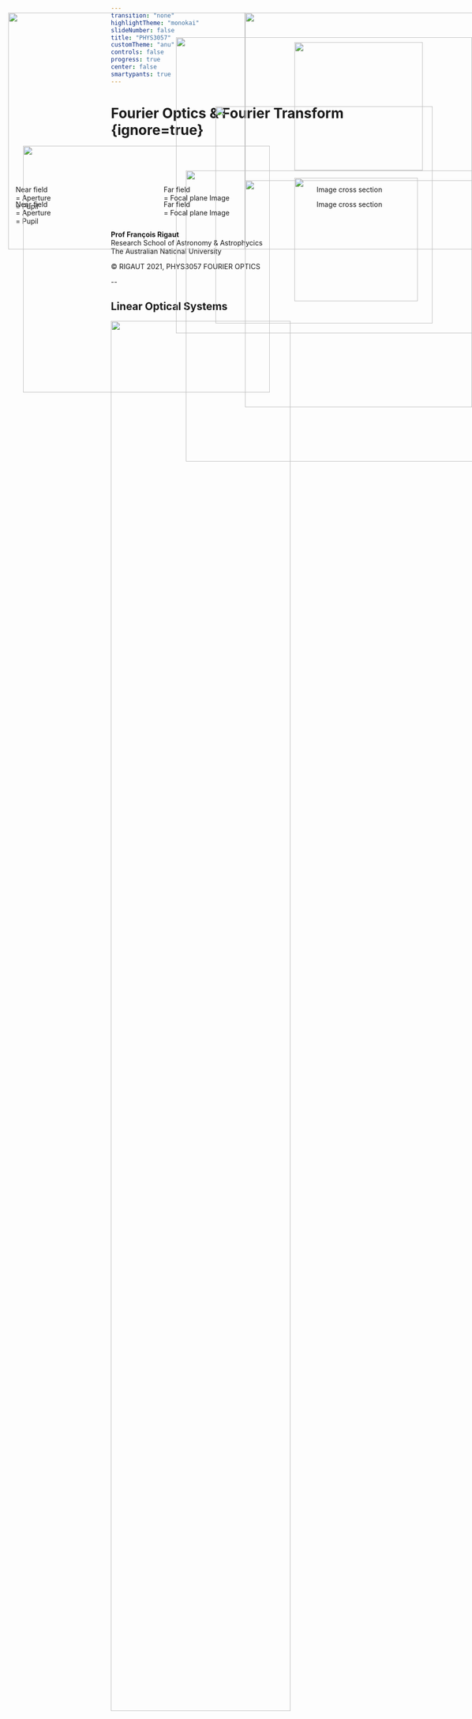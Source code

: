 ```yaml
---
transition: "none"
highlightTheme: "monokai"
slideNumber: false
title: "PHYS3057"
customTheme: "anu"
controls: false
progress: true
center: false
smartypants: true
---
```


# Fourier Optics & Fourier Transform {ignore=true}


<br />
<br />
<br />
<br />
<br />
<br />
<br />
<br />
<br />

**Prof François Rigaut**<br>
Research School of Astronomy & Astrophycics<br>
The Australian National University
<div class='footer'>&copy; RIGAUT 2021, PHYS3057 FOURIER OPTICS</div>


--

## Linear Optical Systems

<img src="assets/images/fop_10.png" width="85%">

<div class='footer'>&copy; RIGAUT 2021, PHYS3057 FOURIER OPTICS</div>

---

###### Preamble

--

## Introduction: Sources 

* “**Introduction to Fourier Optics and coherence**”, J.-M.Mariotti, in Diffraction limited imaging with very large telescope, editors D.M.Alloin and J.-M. Mariotti, 1988 (JMM), 
* “**Introduction to Fourier Optics**”, Joseph Goodman, 2004 (JG)
* “**Fundamental of Photonics**”, B.E.A Saleh & M.C.Teich, 1991, mostly Chapter 4 (S&T),
* “**Principles of Optics**”, Max Born and Emil Wolf, 1980 (B&W),
* “**Computational Fourier Optics: A MATLAB Tutorial**”, David Voelz
* The web, wikipedia.

<div style="position: absolute; left: 380px; top: 400px; border: 0px;"><img src="assets/images/fop_2.png" width="590px"></div>

<div class='footer'>&copy; RIGAUT 2021, PHYS3057 FOURIER OPTICS</div>

--

## History of Fourier Optics

* 1660: First observation of diffraction by **Grimaldi**
* 1678: **Huygens** “Traité de la lumière” (published 1690): first wave theory of light. Require finite  speed of light.
* 1803: **Thomas Young** two slits interferences experiment.
* 1818: **Fresnel** produces the first theory of diffraction.
* 1822: **Fourier** introduces his transform
* 1850-1950: **Krichhoff**, **Sommerfeld**, then Quantum Mechanics bring a firm mathematical foundation to the theory.

<img src="assets/images/fop_1.png" width="80%">

* Of course **Newton** was involved too !

<div class='footer'>&copy; RIGAUT 2021, PHYS3057 FOURIER OPTICS</div>

--

## Validity and limit conditions

* Previous lectures from PHYS3057 were **1D optics, coherent** (waveguides, lasers). The next lectures with me will be on **2D optics, incoherent sources** (imaging). {style="margin-top:0.5em;"}
* We will consider **light as a scalar field** (B&W 8.4) {style="margin-top:0.5em;"}
* We’ll be focusing (pun intended) on **Fraunhofer diffraction** {style="margin-top:0.5em;"}
* **Diffraction occurs with all waves**, including sound, water, electromagnetic (X through radio), elementary particles. {style="margin-top:0.5em;"}
* We’ll **browse through the maths**, it is there for reference and those who’d like to dig deeper {style="margin-top:0.5em;"}

<div class='footer'>&copy; RIGAUT 2021, PHYS3057 FOURIER OPTICS</div>

--


## Next two lectures in one slide {ignore=true}

* Basic understanding of the **Fourier transform** and its properties, **sampling and aliasing** issues

* In Fourier Optics, light is described by a scalar field $\Psi = A \exp^{i\varphi}$

* In **Fraunhofer diffraction**, the **far and near field** complex amplitudes are linked by a Fourier transform $\Psi\(P\) = {\cal F}(\Psi(M))$

* An optical system can be characterised by its **impulse function** $H$. The impulse function is $H = |{\cal F}\left(\Psi(x)\right)|^2$

* Object $O$ and image ${\cal I}$ are linked by the relation ${\cal I} = O \ast H$

* The Optical Transfer Function of a system characterises its spatial frequencies filtering properties ${\rm OTF} = {\cal F}(H) = \Psi \ast \Psi^\star$

<div class='footer'>&copy; RIGAUT 2021, PHYS3057 FOURIER OPTICS</div>

---

###### Introduction to modal expansion

--

## Modal Expansion
<!-- @import "assets/css/bigkatex.less" -->

<br>

$$\Huge f = \sum_i a_i \mu_i$$


<!-- @import "assets/css/regkatex.less" -->

where:
* $f$ is a discrete function/object
* $\mu_i$ are modes that you are going to use to represent
* $a_i$ are the coefficients

<div class='footer'>&copy; RIGAUT 2021, PHYS3057 FOURIER OPTICS</div>

--

## Modal expansion

* The nature world is **continuous**
* Once measured, a **signal is discrete**.
  * Volt versus time
  * Elevation map
  * Image
* Chose the **modal basis** adapted to your problem.
* Goal is to try to **reduce the number of parameter** to describe function, and make use of convenient properties of this description
* Examples:
  * An optical phase using Zernike modes $\varphi = \sum_i a_i Z_i$
  * Finite Element Model analysis
  * Eigenvalues engenmodes
* Cyclic signals are naturally described by expanding on **sines and cosines**  $\rightarrow f = \sum_i a_i \cos(i\theta) + b_i \sin(i\theta)$

<div class='footer'>&copy; RIGAUT 2021, PHYS3057 FOURIER OPTICS</div>

---

###### The Fourier Transform

--


## What is the Fourier Transform?

* The Fourier transform of a signal tells you **what frequencies are present in your signal and in what proportions**


<div style="margin-bottom: 20px; position: relative; left: -160px; top: 0px; border: 0px;"><img src="assets/images/fop_3.png" width="50%"></div>
<div style="position: absolute; left: 600px; top: 140px; border: 0px;"><img src="assets/images/8p72.gif" width="260px"></div>

* IMHO, the **most useful mathematical tool for engineers and applied physicists**.
* It is used to:
  * **Characterise signals** (1D/2D..) and linear systems. Electronics, optics, acoustics, mechanics, civil engineering, etc, etc…
  * **Digitally process data/signals** (filtering, convolving, correlating, etc) in all above disciplines

<div class='footer'>&copy; RIGAUT 2021, PHYS3057 FOURIER OPTICS</div>

--


## Fourier Filtering

<div style="position: absolute; left: 20px; top: 80px; border: 0px;"><img src="assets/images/fop_4.png" width="480"></div>

<div style="position: absolute; left: 500px; top: 80px; border: 0px;"><img src="assets/images/fop_5.png" width="480"></div>

<div style="position: absolute; left: 500px; top: 420px; border: 0px;"><img src="assets/images/fop_6.png" width="460"></div>

<div class='footer'>&copy; RIGAUT 2021, PHYS3057 FOURIER OPTICS</div>


--

## Fourier transform: definitions

* We note $\hat{f}$ the **Fourier transform** of $f$
$$\hat{f}(u) = \int_{-\infty}^{+\infty} f(x) \exp^{-i2\pi ux} dx$$
* The **inverse** Fourier transform is $f(x) = \int_{-\infty}^{+\infty} \hat{f}(u) \exp^{+i2\pi ux} du$
* We will also use the **Fourier operator** ${\cal F}$: $\hat{f}(u) = {\cal F}[f(x)]$
* The Fourier transform is **cyclic**: ${\cal F}^{-1}[{\cal F}[f(x)]] = f(x)$
* To have a Fourier transform, a function must
  * Be absolutely integrable $$ \left| \int_{-\infty}^{+\infty} f(x) dx \right| < \infty $$
  * Not have any infinite discontinuity
  * Have only a finite number of discontinuities or extrema in any finite interval

<div class='footer'>&copy; RIGAUT 2021, PHYS3057 FOURIER OPTICS</div>

--

## Fourier Pairs

<br><br>
| Function | Fourier Pair |
|  --- | --- |
| $\exp(-\pi x^2)$ | $\exp(-\pi u^2)$ |
| ${\rm sinc}(x)$ | $\Pi(u)$ |
| ${\rm sinc}^2(x)$  | $\Lambda(u)$  |
| $\delta(x)$  | $1$   |
| ${\rm III}(x)$ | ${\rm III}(u)$ |
| $\sin(\pi x)$ | $\frac{i}{2} \delta (u+\frac{1}{2}) - \frac{i}{2} \delta (u-\frac{1}{2})$ |

<div class='footer'>&copy; RIGAUT 2021, PHYS3057 FOURIER OPTICS</div>

--

## Properties

| Property | Expression |
| --- | --- |
| **Linearity** |  if $h(x) = a f(x) + b g(x)$ then $\hat{h}(u) = a \hat{f}(u) + b \hat{g}(u)$ |
| **Similarity** | ${\cal F}[f(ax)] = \frac{1}{ \lvert a \rvert } \hat{f} \left( \frac{u}{a} \right)$ |
| **Shift** | ${\cal F}[f(x-a)] = e^{-i2\pi a u} \hat{f}(u) $ |
| **Convolution** | ${\cal F}[f(x)\ast g(x)] = {\cal F}[f(x)] \times {\cal F}[g(x)] = \hat{f}(u) \times \hat{g}(u) $  |
| **Autocorrelation**  | ${\cal F}[f(x)\ast f(x)] = \lvert \hat{f}(u) \rvert^2 $ |
| **Parseval** | $\int_{-\infty}^{+\infty} f(x) \times g^\ast(x) dx = \int_{-\infty}^{+\infty} \hat{f}(u) \times \hat{g}^\ast(u) du $ |
| **Power** | $\int_{-\infty}^{+\infty} \lvert f(x) \rvert^2 dx = \int_{-\infty}^{+\infty} \lvert \hat{f}(u) \rvert^2 du $  |
| **Derivative** |  $ {\cal F}\left[ \frac{d}{dx} f(x) \right] = i2\pi u \hat{f}(u) $  |

<div class='footer'>&copy; RIGAUT 2021, PHYS3057 FOURIER OPTICS</div>

---

###### 2D FT, DFT, FFT, PSD

<br><br>
* Acronyms:
  * FT: Fourier Transform
  * DFT: Discrete FT
  * FFT: Fast FT
  * PSD: Power Spectral Density (modulus square)

--

## 2D Fourier transform

|  |  |
| --- | --- |
| **Forward** | $$\hat{f}(u,v) = \iint_{-\infty}^{+\infty} f(x,y) e^{-i2\pi (ux+vy)}  dx  dy$$ |
| **Reverse** | $$f(x,y) = \iint_{-\infty}^{+\infty} \hat{f}(u,v) e^{+i2\pi (ux+vy)}  du  dv   $$ |
| | |


* Note that if $f$ can be factorised (convenient)
$f(x,y) = g(x).h(y)$ then $\hat{f}(u,x) = \hat{g}(u) \times \hat{h}(v)$
  * (but if $f(x,y) = g\(r\).h(\theta)$ the problem is more complicated ...)
* All other theorems apply as in 1D (linearity, similarity, power, etc) 

<div class='footer'>&copy; RIGAUT 2021, PHYS3057 FOURIER OPTICS</div>


<!-- <div style="float:right; padding: 20px; border: 2px solid red;"><img src="logo.jpg" width="200px"></div> -->

--

## Some 2D Fourier pairs

![](assets/images/fop_8.png)
![](assets/images/fop_7.png)

<div class='footer'>&copy; RIGAUT 2021, PHYS3057 FOURIER OPTICS</div>

--

## Discrete FT and Fast FT

* The Fourier transform can be modified for **discrete datasets**, which is extremely useful to represent and analyse **sampled physical signals**. The discrete Fourier transform (DFT) is:
$$\begin{aligned} \hat{f}(\nu) & = \frac{1}{N} \sum_{\tau=0}^{N-1} f(\tau) e^{-i2\pi\nu\tau/N} \\\\ f(\tau) & = \sum_{\nu=0}^{N-1} \hat{f}(\nu) e^{+i2\pi\nu\tau/N} \end{aligned}$$
* Both $\tau$ and $\nu$ are discrete variables. Both functions consist of sequences of N samples. All the basic theorems for the FT also apply to the DFT.
* The **Fast Fourier Transform (FFT)** is a DFT that uses a smart algorithm to drastically reduce the number of operations, from **$N^2$ down to $N \log(N)$**

<div class='footer'>&copy; RIGAUT 2021, PHYS3057 FOURIER OPTICS</div>


--


## The Power Spectral Density (PSD)

* The square modulus of the Fourier transform of a signal
$${\rm PSD}(f) = |{\cal F}(f(x))|^2$$
* PSD is insensitive to the phase of the input signal.
  * you get the power (intensity) per frequency bin over the frequency range 0 to cut off frequency
* In a DFT, assuming:
  * the units of x are seconds (s),
  * and the units of f, say, Volts (V)
  * then the PSD units are V$^2$/Hz.

See Spectrum Density Analyser
<div style="position: absolute; left: 440px; top: 270px; border: 0px;"><img src="assets/images/fop_9.png" width="440"></div>

<div class='footer'>&copy; RIGAUT 2021, PHYS3057 FOURIER OPTICS</div>

---

###### Diffraction Theory

--

## Huygens Principle

* “*Every point on a wavefront may be considered a source of secondary spherical wavelets which spread out in the forward direction at the speed of light. The new wavefront is the tangential surface to all of these secondary wavelets.*”

<img src="assets/images/fop_11.png" width="540">

<div class='footer'>&copy; RIGAUT 2021, PHYS3057 FOURIER OPTICS</div>

--

## (Non) Derivation of the diffracted field

|  |  |
| --- | --- |
|<img src="assets/images/fop_26.png" width="350"> | <img src="assets/images/fop_27.png" width="350"> |

* Fresnel, KrichHoff and Sommerfeld, within others, have worked out the math. It's messy, and requires a lot of approximations.
* Applying the Huygens principle and working out the field propagation from the point $P_0$ through the aperture $W$ in plan $M$ (near field), to the final plan $P$ (far field), it can be demonstrated that the **field in $P$ is the simple Fourier Transform of the field in $M$**:

$$\huge \Psi \(P\) = {\cal F}(\Psi \(M\))$$

<div class='footer'>&copy; RIGAUT 2021, PHYS3057 FOURIER OPTICS</div>

<!--
## Derivation of the Diffracted Field  

* Consider a monochromatic light emitted from $P_0$ toward the aperture $W$ 
* What is the field in $P$?
* At $Q$, the spherical wave coming from $P_0$ is $\Psi(Q) = A \frac{e^{ikr_0}}{r_0}$ where $A$ is the amplitude and $k = 2\pi /\lambda$ (wavelength)
* Applying Huygens principle, Q, the secondary source, sends a new spherical wavelet to $P$. The contribution of the area $dS$ around $Q$ is $$ d\Psi\(P\) = A \frac{e^{ikr_0}}{r_0}.K(\chi) \frac{e^{iks}}{s} dS$$ where $K(\chi)$ is a scaling factor (maximum for $\chi=0$ and null for $\chi=\pi/2$). Integrating over the aperture: $$ \Psi\(P\) = A \frac{e^{ikr_0}}{r_0} \iint_W K(\chi) \frac{e^{iks}}{s} dS$$

## Derivation of the Diffracted Field  

* Using qualitative arguments, Fresnel derives $K(\chi) = 1/(i\lambda) \cos(\chi)$ (confirmed by Kirchhoff and Sommerfeld later). We use the Rayleigh-Sommerfeld expression
$$ \Psi \(P\) = \frac{A}{i\lambda} \frac{e^{ikr_0}}{r_0} \iint_W  \frac{e^{iks}}{s} \cos(\chi) dS$$
* or, equivalently
$$ \Psi \(P\) = \frac{1}{i\lambda} \iint_W  \Psi(M) \frac{e^{iks}}{s} \cos(\chi) dS$$
with
$$ \Psi (M) = \begin{cases} 
A \frac{e^{ikr_0}}{r_0} &\text{if } M \in W \\\\ 
0 &\text{if }  M \notin W 
\end{cases} $$


## Derivation of the Diffracted Field

Further assumption and approximations
* Plane geometry
* Small diffraction angles so that $K(\chi) \approx 1$
* Size of $W << s$; Thus $$\Psi\(P\) \frac{1}{i \lambda z} \iint_{-\infty}^{+\infty} \Psi(M) e^{iks} dX dY $$
* Furthermore, we have $s = z \left[ 1 + \left(\frac{x-X}{z} \right)^2 + \left(\frac{y-Y}{z} \right)^2  \right]^{1/2} $

-->

---

###### Wavefront, PSF, OTF


--

## The Impulse Function

* Recalling the field in P: $\Psi\(P\) = {\cal F}(\Psi(M)) $
* At visible wavelengths, it is extremely difficult to measure the complex field itself (for quantum noise reasons) - but we can measure the field intensity (irradiance), the square of the complex field. H is the image of a point, the impulse function, also called the **Point Spread Function (PSF)**:

$$H = \Psi\(P\).\Psi^\ast\(P\) = {\cal F}(\Psi(M)).{\cal F}^\ast(\Psi(M)) = |{\cal F}(\Psi(M))|^2$$

Remember that $\Psi = A e^{i \varphi}$? So, in absence of aberrations ($\varphi\equiv0$), we simply have:
$$ H = | {\cal F}(A) |^2 $$

<div class='footer'>&copy; RIGAUT 2021, PHYS3057 FOURIER OPTICS</div>

--

## The Impulse Function, circular aperture

For a circular aperture:
 $$ \Psi(M) = \Psi(r,\theta) = \Pi \left(\frac{r}{2a} \right) =  
\begin{cases} 
1 &\text{if } r\le a \\\\ 
0 &\text{if }  r > a 
\end{cases}$$

$$ H = | {\cal F}(\Psi(M))|^2 = | {\cal F}(\Psi(\Pi (r/2a)))|^2 = \left[ a \frac{J_1(2\pi a \rho)}{\rho} \right]^2$$

<img src="assets/images/fop_8.png" width="800px">

<div class='footer'>&copy; RIGAUT 2021, PHYS3057 FOURIER OPTICS</div>

--

## An Application: Young Fringes

* Armed with this new mathematical description of diffraction, it is now trivial to find, e.g., the expression of the Young fringes.
* The slits can be described <br>as a convolution:
<div style="position: absolute; right: 0px;top:130px;"><img src="assets/images/fop_12.png" width="600px"></div>

<br>
<br>
<br>

* The near field can be written $\small \Omega(x) = \Delta(x/a) \ast \Pi(x/d)$
* The far field is $\small \hat{\Omega}(u) = {\cal F}(\Delta(x/a) \ast \Pi(x/d)) = {\cal F}(\Delta(x/a)) \times {\cal F}(\Pi(x/d)) $
* $\small \Delta(x/a) = \delta(x-a)+\delta(x+a)$ hence 
$\small {\cal F}(\Delta(x/a)) = e^{-i2\pi au}+e^{+i2\pi au} = 2 \cos(2\pi au)$
* and $\small {\cal F}(\Pi(x)) = {\rm sinc}(u)$ hence $\small {\cal F}(\Pi(x/d)) = {\rm sinc}(ud)$

Thus $\small \hat{\Omega}(u) = 2 \cos(2\pi au) \times {\rm sinc}(ud)$ and the intensity (measured) 
$$|\hat{\Omega}(u)|^2 = 4 \cos^2(2\pi au) \times {\rm sinc}^2(ud) $$

<div class='footer'>&copy; RIGAUT 2021, PHYS3057 FOURIER OPTICS</div>

--

## Airy pattern, circular aperture PSF

<img src="assets/images/fop_13.png" width="900px">
<div class='footer'>&copy; RIGAUT 2021, PHYS3057 FOURIER OPTICS</div>

--

## The Optical Transfer Function

* Also called generically **Modulation Transfer Function (MTF)**
$${\rm OTF} = |{\cal F}(H)| = |\Psi \ast \Psi^*| $$
* Characterises the filtering properties of an optical system, including cut-off frequency
* For a circular aperture, the cut-off frequency is $f_c = D/\lambda$
* People have written books about it…
<img src="assets/images/fop_14.png" width="950px">
<div class='footer'>&copy; RIGAUT 2021, PHYS3057 FOURIER OPTICS</div>

--

## Wavefront, PSF & OTF are linked

* The wavefront is $\Psi(x,y,t) = A(x,y,t) \exp( i \varphi(x,y,t))$
  * $\Psi$ is the complex field defined by its amplitude and phase
  * $A$ is the amplitude (e.g. pupil function)
  * $\varphi$ is the phase
* The Optical Transfer Function (or MTF) is the spatial frequency response of the system.
* **Wavefront, PSF and OTF are linked**:
<img src="assets/images/fop_15.png" width="900px">
<div class='footer'>&copy; RIGAUT 2021, PHYS3057 FOURIER OPTICS</div>

---

###### Interferometry to Imaging<br>...and Back

--

## Image formation for incoherent sources {style="font-size:1.3em;"}

* An <img src="assets/images/fop_17.png" width="390px" style="display:inline; float:right; margin-left:10px; margin-top:5px;margin-bottom:0;">object O can be decomposed into an infinite number of dirac function. In the case of an incoherent object (most objects in everyday’s life, astronomical objects, medicine,etc), these points **do not interfere**, thus the resulting image is the convolution of the object and the impulse response (PSF)
$$ \Large {\cal I} = O * H$$

<img src="assets/images/fop_16.png" width="700px">

Note that this assumes isoplanaticity (invariance of PSF with position in the field of view) {style="font-size:0.6em;"}

<div class='footer'>&copy; RIGAUT 2021, PHYS3057 FOURIER OPTICS</div>

--

## Interferometry to Imaging...

* From "slit" to full aperture

<img src="assets/images/fop_18.png">
<div style="position: absolute; top:430px; left:35px;">Near field<br>= Aperture<br>= Pupil</div> 
<div style="position: absolute; top:430px; left:335px;">Far field<br>= Focal plane Image</div> 
<div style="position: absolute; top:430px; left:645px;">Image cross section</div> 

<div class='footer'>&copy; RIGAUT 2021, PHYS3057 FOURIER OPTICS</div>

--

## Interferometry to Imaging...

* From "slit" to full aperture

<div style="width:100%; text-align: center;">
<video controls>
  <source src="assets/images/anim_1.mp4" type="video/mp4">
</video>
</div>
<div style="position: absolute; top:460px; left:35px;">Near field<br>= Aperture<br>= Pupil</div> 
<div style="position: absolute; top:460px; left:335px;">Far field<br>= Focal plane Image</div> 
<div style="position: absolute; top:460px; left:645px;">Image cross section</div> 

<div class='footer'>&copy; RIGAUT 2021, PHYS3057 FOURIER OPTICS</div>

--

## ... and Imaging to Interferometry

| | |
| --- | --- |
| <img src="assets/images/gmt7.png"> | <img src="assets/images/gmt.png" width="260px"> |

<div class='footer'>&copy; RIGAUT 2021, PHYS3057 FOURIER OPTICS</div>

--

## ... and Imaging to Interferometry

| | |
| --- | --- |
| <img src="assets/images/gmt6.png"> | <img src="assets/images/gmt.png" width="260px"> |

<div class='footer'>&copy; RIGAUT 2021, PHYS3057 FOURIER OPTICS</div>

--

## ... and Imaging to Interferometry

| | |
| --- | --- |
| <img src="assets/images/gmt5.png"> | <img src="assets/images/gmt.png" width="260px"> |

<div class='footer'>&copy; RIGAUT 2021, PHYS3057 FOURIER OPTICS</div>

--

## ... and Imaging to Interferometry

| | |
| --- | --- |
| <img src="assets/images/gmt4.png"> | <img src="assets/images/gmt.png" width="260px"> |

<div class='footer'>&copy; RIGAUT 2021, PHYS3057 FOURIER OPTICS</div>

--

## ... and Imaging to Interferometry

| | |
| --- | --- |
| <img src="assets/images/gmt3.png"> | <img src="assets/images/gmt.png" width="260px"> |

<div class='footer'>&copy; RIGAUT 2021, PHYS3057 FOURIER OPTICS</div>

--

## ... and Imaging to Interferometry

| | |
| --- | --- |
| <img src="assets/images/gmt2.png"> | <img src="assets/images/gmt.png" width="260px"> |

<div class='footer'>&copy; RIGAUT 2021, PHYS3057 FOURIER OPTICS</div>

--

## ... and Imaging to Interferometry

| | |
| --- | --- |
| <img src="assets/images/gmt1.png"> | <img src="assets/images/gmt.png" width="260px"> |

<div class='footer'>&copy; RIGAUT 2021, PHYS3057 FOURIER OPTICS</div>

---

###### Elements of Sampling Theory

--

## Sampling & Aliasing (Shannon/Nyquist)


> If a continuous, band-limited function $f(x)$ contains no frequency component higher then $f_c$ , then it can be fully specified by a set of samples at frequency of $2\times f_c$ or larger. {style="margin-top: 100px; font-size:160%;"}


<div class='footer'>&copy; RIGAUT 2021, PHYS3057 FOURIER OPTICS</div>

--

## The Shah function ${\rm III}(x)$


1. ${\rm III}(x)$ is its own Fourier transform
<img src="assets/images/fop_19.png" width="700px">
2. The act of sampling is taking value at discrete points $\equiv$ Multiplication by ${\rm III}$
<img src="assets/images/fop_20.png" width="700px">
3. Convolution by ${\rm III}$ is equivalent to creating an infinite number of shifted replicas of the original functions
<img src="assets/images/fop_21.png" width="700px">

<div class='footer'>&copy; RIGAUT 2021, PHYS3057 FOURIER OPTICS</div>

--

## Aliasing

Fourier view: In the DFT/FFT space, the function spectrum is replicated at intervals $2\times fc$. If the spectrum spills over $\pm fc$, then the spectrum replicas will overlap, resulting in a mixed signal (original lost).


<img src="assets/images/fop_22.png" width="700px">
<div class='footer'>&copy; RIGAUT 2021, PHYS3057 FOURIER OPTICS</div>

--

## Aliasing


* Can <div style="position: relative; float: right; margin:0;padding:0;"><img src="assets/images/fop_23.png" width="490px"></div> be spatial, temporal, angular, etc
* Can be solved/mitigated by pre-filtering the signal before sampling

<div style="position:absolute; top: 350px; left:50px; "><img src="assets/images/fop_24.png" width="500px"></div>
<div style="position:absolute; top: 415px; left:600px; "><img src="assets/images/fop_25.png" width="250px"></div>

<div class='footer'>&copy; RIGAUT 2021, PHYS3057 FOURIER OPTICS</div>

--

## proof of the sampling theorem

From $f(x)$ we obtain the sampled $f_s(x)$ with sampling interval $\tau$ by:
$$ f_s(x) = {\rm III}\left(\frac{x}{\tau}\right).f(x) $$
In the Fourier domain:
$$ \hat{f_s} (u) = \tau \\; {\rm III}(\tau u) \ast \hat{f}(u) = \tau \sum\_{-\infty}^{+\infty} \hat{f}\left( u - \frac{n}{\tau}\right)$$
The spectrum of the sampled function consists of an infinite sum of replicas of $\hat{f}(u)$. If $\tau^{-1} < 2 f_c$, the replicas are separated by distances larger then their width and do not overlap (if not, they do and it creates in aliasing). Hence the information on $\hat{f}(u)$ and thus on $f(x)$ is preserved if the sampling condition $\tau \le 1/(2 f_c)$ is met. We can retrieve the original spectrum by multiplying $\hat{f}(u)$ by a rectangle function (gate) $\Pi(\tau u)$ in order to eliminate all replica but one: 
$$ \left[ \tau \\; {\rm III}(\tau u) \ast \hat{f}(u) \right]. \Pi(\tau u) = \hat{f}(u) $$
which yields by inverse Fourier transform
$$ \left[  {\rm III}(x/\tau).f(x) \right] \ast \tau^{-1} {\rm sinc}(x/\tau) = f_s(x) \ast \tau^{-1} {\rm III}(x/\tau) = f(x)$$
{style="font-size:80%;"}

<div class='footer'>&copy; RIGAUT 2021, PHYS3057 FOURIER OPTICS</div>

--


<div style="width:75%; text-align: center; margin:auto;">
<video controls>
  <source src="assets/images/aliasing2.mp4" type="video/mp4">
</video>
</div>



---

## Main points of past two lectures

* Basic understanding of the **Fourier transform** and its properties, **sampling and aliasing** issues

* In Fourier Optics, light is described by a scalar field $\Psi = A \exp^{i\varphi}$

* In **Fraunhofer diffraction**, the **far and near field** complex amplitudes are linked by a Fourier transform $\Psi\(P\) = {\cal F}(\Psi(M))$

* An optical system can be characterised by its **impulse function** $H$. The impulse function is $H = |{\cal F}\left(\Psi(x)\right)|^2$

* Object $O$ and image ${\cal I}$ are linked by the relation ${\cal I} = O \ast H$

* The Optical Transfer Function of a system characterises its spatial frequencies filtering properties ${\rm OTF} = {\cal F}(H) = \Psi \ast \Psi^\star$

<div class='footer'>&copy; RIGAUT 2021, PHYS3057 FOURIER OPTICS</div>
